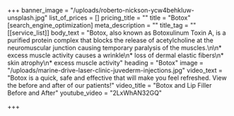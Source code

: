 +++
banner_image = "/uploads/roberto-nickson-ycw4behkluw-unsplash.jpg"
list_of_prices = []
pricing_title = ""
title = "Botox"
[search_engine_optimization]
meta_description = ""
title_tag = ""
[[service_list]]
body_text = "Botox, also known as Botoxulinum Toxin A, is a purified protein complex that blocks the release of acetylcholine at the neuromuscular junction causing temporary paralysis of the muscles.\n\n* excess muscle activity causes a wrinkle\n* loss of dermal elastic fibers\n* skin atrophy\n* excess muscle activity"
heading = "Botox"
image = "/uploads/marine-drive-laser-clinic-juvederm-injections.jpg"
video_text = "Botox is a quick, safe and effective that will make you feel refreshed. View the before and after of our patients!"
video_title = "Botox and Lip Filler Before and After"
youtube_video = "2LxWhAN32GQ"

+++
